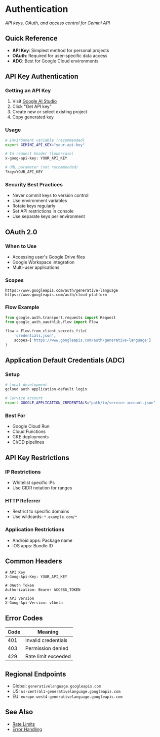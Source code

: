 # Authentication

*API keys, OAuth, and access control for Gemini API*

<!-- METADATA
Source: https://ai.google.dev/gemini-api/docs/authentication
Verified: 2025-01-14
Key Info: API keys for most use cases, OAuth for user data
Note: ADC recommended for Google Cloud deployments
-->

## Quick Reference
- **API Key**: Simplest method for personal projects
- **OAuth**: Required for user-specific data access
- **ADC**: Best for Google Cloud environments

## API Key Authentication

### Getting an API Key
1. Visit [Google AI Studio](https://aistudio.google.com)
2. Click "Get API key"
3. Create new or select existing project
4. Copy generated key

### Usage
```bash
# Environment variable (recommended)
export GEMINI_API_KEY="your-api-key"

# In request header (lowercase)
x-goog-api-key: YOUR_API_KEY

# URL parameter (not recommended)
?key=YOUR_API_KEY
```

### Security Best Practices
- Never commit keys to version control
- Use environment variables
- Rotate keys regularly
- Set API restrictions in console
- Use separate keys per environment

## OAuth 2.0

### When to Use
- Accessing user's Google Drive files
- Google Workspace integration
- Multi-user applications

### Scopes
```
https://www.googleapis.com/auth/generative-language
https://www.googleapis.com/auth/cloud-platform
```

### Flow Example
```python
from google.auth.transport.requests import Request
from google_auth_oauthlib.flow import Flow

flow = Flow.from_client_secrets_file(
    'credentials.json',
    scopes=['https://www.googleapis.com/auth/generative-language']
)
```

## Application Default Credentials (ADC)

### Setup
```bash
# Local development
gcloud auth application-default login

# Service account
export GOOGLE_APPLICATION_CREDENTIALS="path/to/service-account.json"
```

### Best For
- Google Cloud Run
- Cloud Functions
- GKE deployments
- CI/CD pipelines

## API Key Restrictions

### IP Restrictions
- Whitelist specific IPs
- Use CIDR notation for ranges

### HTTP Referrer
- Restrict to specific domains
- Use wildcards: `*.example.com/*`

### Application Restrictions
- Android apps: Package name
- iOS apps: Bundle ID

## Common Headers

```http
# API Key
X-Goog-Api-Key: YOUR_API_KEY

# OAuth Token
Authorization: Bearer ACCESS_TOKEN

# API Version
X-Goog-Api-Version: v1beta
```

## Error Codes

| Code | Meaning |
|------|---------|
| 401 | Invalid credentials |
| 403 | Permission denied |
| 429 | Rate limit exceeded |

## Regional Endpoints

- Global: `generativelanguage.googleapis.com`
- US: `us-central1-generativelanguage.googleapis.com`
- EU: `europe-west4-generativelanguage.googleapis.com`

## See Also
- [Rate Limits](rate-limits.md)
- [Error Handling](errors.md)